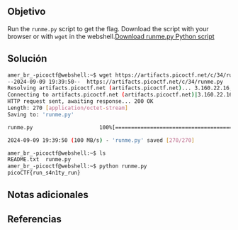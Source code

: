 ## Objetivo
Run the `runme.py` script to get the flag. Download the script with your browser or with `wget` in the webshell.[Download runme.py Python script](https://artifacts.picoctf.net/c/34/runme.py)
## Solución
```bash
amer_br_-picoctf@webshell:~$ wget https://artifacts.picoctf.net/c/34/runme.py
--2024-09-09 19:39:50--  https://artifacts.picoctf.net/c/34/runme.py
Resolving artifacts.picoctf.net (artifacts.picoctf.net)... 3.160.22.16, 3.160.22.128, 3.160.22.92, ...
Connecting to artifacts.picoctf.net (artifacts.picoctf.net)|3.160.22.16|:443... connected.
HTTP request sent, awaiting response... 200 OK
Length: 270 [application/octet-stream]
Saving to: 'runme.py'

runme.py                     100%[=============================================>]     270  --.-KB/s    in 0s      

2024-09-09 19:39:50 (100 MB/s) - 'runme.py' saved [270/270]

amer_br_-picoctf@webshell:~$ ls
README.txt  runme.py
amer_br_-picoctf@webshell:~$ python runme.py 
picoCTF{run_s4n1ty_run}
```
## Notas adicionales
## Referencias